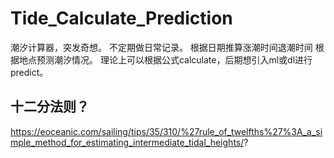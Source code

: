 # Tide_Calculate_Prediction
潮汐计算器，突发奇想。
不定期做日常记录。
根据日期推算涨潮时间退潮时间
根据地点预测潮汐情况。
理论上可以根据公式calculate，后期想引入ml或dl进行predict。
## 十二分法则？

https://eoceanic.com/sailing/tips/35/310/%27rule_of_twelfths%27%3A_a_simple_method_for_estimating_intermediate_tidal_heights/?
